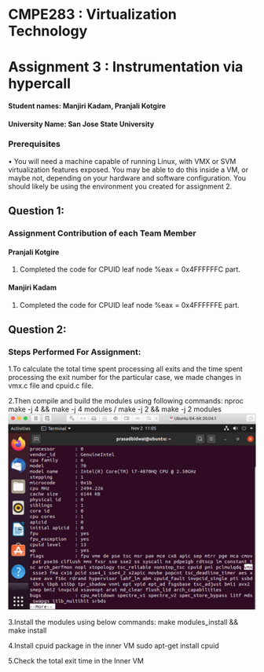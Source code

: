 # CMPE283 : Virtualization Technology
# Assignment 3 : Instrumentation via hypercall


#### Student names: Manjiri Kadam, Pranjali Kotgire
#### University Name: San Jose State University

### Prerequisites
• You will need a machine capable of running Linux, with VMX or SVM virtualization features exposed.
You may be able to do this inside a VM, or maybe not, depending on your hardware and software
configuration. You should likely be using the environment you created for assignment 2.

## Question 1:
### Assignment Contribution of each Team Member
#### Pranjali Kotgire
1. Completed the code for CPUID leaf node %eax = 0x4FFFFFFC part.
#### Manjiri Kadam
1. Completed the code for CPUID leaf node %eax = 0x4FFFFFFE part.

## Question 2:
### Steps Performed For Assignment:
1.To calculate the total time spent processing all exits and the time spent processing the exit number for the particular case, we made changes in vmx.c file and cpuid.c file.

2.Then compile and build the modules using following commands:
nproc
make -j 4 && make -j 4 modules / make -j 2 && make -j 2 modules
![](https://github.com/Manjiri1101/283_VirtualizationTechnologies/blob/master/Assignment2/vmx.png)


3.Install the modules using below commands:
make modules_install && make install 

4.Install cpuid package in the inner VM
sudo apt-get install cpuid

5.Check the total exit time in the Inner VM



